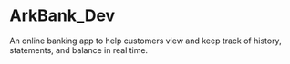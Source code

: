 # ArkBank_Dev
An online banking app to help customers view and keep track of history, statements, and balance in real time.
